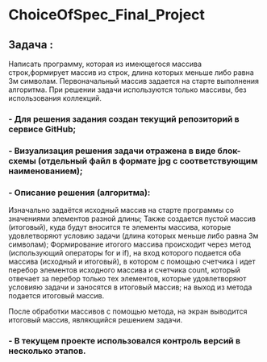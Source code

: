 # ChoiceOfSpec_Final_Project

## Задача :
Написать программу, которая из имеющегося массива строк,формирует массив из строк, длина которых меньше либо равна 3м символам. Первоначальный массив задается на старте выполнения алгоритма.
При решении задачи используются только массивы, без использования коллекций.

### - Для решения задания создан текущий репозиторий в сервисе GitHub;

### - Визуализация решения задачи отражена в виде блок-схемы (отдельный файл в формате jpg с соответствующим наименованием);

### - Описание решения (алгоритма):
Изначально задаётся исходный массив на старте программы со значениями элементов разной длины;
Также создается пустой массив (итоговый), куда будут вносится те элементы массива, которые удовлетворяют условию задачи (длина которых меньше либо равна 3м символам);
Формирование итогого массива происходит через метод (использующий операторы for и if), на вход которого подается оба массива (исходный и итоговый),
в котором с помощью счетчика i идет перебор элементов исходного массива 
и счетчика count, который отвечает за перебор только тех элементов, которые удовлетворяют условияю задачи и заносятся в итоговый массив;
на выход из метода подается итоговый массив.

После обработки массивов с помощью метода, на экран выводится итоговый массив, являющийся решением задачи.

### - В текущем проекте использовался контроль версий в несколько этапов.